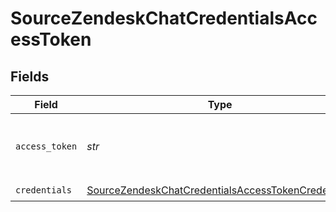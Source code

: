 # SourceZendeskChatCredentialsAccessToken


## Fields

| Field                                                                                                                           | Type                                                                                                                            | Required                                                                                                                        | Description                                                                                                                     |
| ------------------------------------------------------------------------------------------------------------------------------- | ------------------------------------------------------------------------------------------------------------------------------- | ------------------------------------------------------------------------------------------------------------------------------- | ------------------------------------------------------------------------------------------------------------------------------- |
| `access_token`                                                                                                                  | *str*                                                                                                                           | :heavy_check_mark:                                                                                                              | The Access Token to make authenticated requests.                                                                                |
| `credentials`                                                                                                                   | [SourceZendeskChatCredentialsAccessTokenCredentials](../../models/shared/sourcezendeskchatcredentialsaccesstokencredentials.md) | :heavy_check_mark:                                                                                                              | N/A                                                                                                                             |